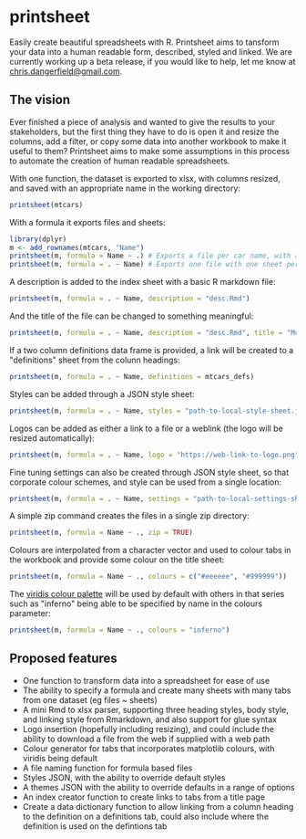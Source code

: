 # printsheet
Easily create beautiful spreadsheets with R. Printsheet aims to tansform your data into a human readable form, described, styled and linked. We are currently working up a beta release, if you would like to help, let me know at chris.dangerfield@gmail.com.

## The vision
Ever finished a piece of analysis and wanted to give the results to your stakeholders, but the first thing they have to do is open it and resize the columns, add a filter, or copy some data into another workbook to make it useful to them? Printsheet aims to make some assumptions in this process to automate the creation of human readable spreadsheets.

With one function, the dataset is exported to xlsx, with columns resized, and saved with an appropriate name in the working directory:
```R
printsheet(mtcars)
```
With a formula it exports files and sheets:
```R
library(dplyr)
m <- add_rownames(mtcars, "Name")
printsheet(m, formula = Name ~ .) # Exports a file per car name, with all data on one sheet
printsheet(m, formula = . ~ Name) # Exports one file with one sheet per car name, and an index sheet
```

A description is added to the index sheet with a basic R markdown file:
```R
printsheet(m, formula = . ~ Name, description = "desc.Rmd")
```

And the title of the file can be changed to something meaningful:
```R
printsheet(m, formula = . ~ Name, description = "desc.Rmd", title = "Motor Trend Car Road Tests")
```

If a two column definitions data frame is provided, a link will be created to a "definitions" sheet from the colunn headings:
```R
printsheet(m, formula = . ~ Name, definitions = mtcars_defs)
```
Styles can be added through a JSON style sheet:
```R
printsheet(m, formula = . ~ Name, styles = "path-to-local-style-sheet.json")
```

Logos can be added as either a link to a file or a weblink (the logo will be resized automatically):
```R
printsheet(m, formula = . ~ Name, logo = "https://web-link-to-logo.png")
```

Fine tuning settings can also be created through JSON style sheet, so that corporate colour schemes, and style can be used from a single location:
```R
printsheet(m, formula = . ~ Name, settings = "path-to-local-settings-sheet.json")
```

A simple zip command creates the files in a single zip directory:
```R
printsheet(m, formula = Name ~ ., zip = TRUE)
```

Colours are interpolated from a character vector and used to colour tabs in the workbook and provide some colour on the title sheet:
```R
printsheet(m, formula = Name ~ ., colours = c("#eeeeee", "#999999"))
```

The [viridis colour palette](https://cran.r-project.org/web/packages/viridis/vignettes/intro-to-viridis.html) will be used by default with others in that series such as "inferno" being able to be specified by name in the colours parameter:
```R
printsheet(m, formula = Name ~ ., colours = "inferno")
```


## Proposed features
* One function to transform data into a spreadsheet for ease of use
* The ability to specify a formula and create many sheets with many tabs from one dataset (eg files ~ sheets)
* A mini Rmd to xlsx parser, supporting three heading styles, body style, and linking style from Rmarkdown, and also support for glue syntax
* Logo insertion (hopefully including resizing), and could include the ability to download a file from the web if supplied with a web path
* Colour generator for tabs that incorporates matplotlib colours, with viridis being default
* A file naming function for formula based files
* Styles JSON, with the ability to override default styles
* A themes JSON with the ability to override defaults in a range of options
* An index creator function to create links to tabs from a title page
* Create a data dictionary function to allow linking from a column heading to the definition on a definitions tab, could also include where the definition is used on the defintions tab

